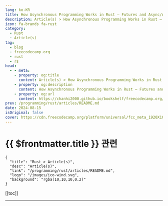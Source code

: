 ```yaml
---
lang: ko-KR
title: How Asynchronous Programming Works in Rust – Futures and Async/Await Explained with Examples
description: Article(s) > How Asynchronous Programming Works in Rust – Futures and Async/Await Explained with Examples
icon: fa-brands fa-rust
category: 
  - Rust
  - Article(s)
tag: 
  - blog
  - freecodecamp.org
  - rust
  - rs
head:
  - - meta:
    - property: og:title
      content: Article(s) > How Asynchronous Programming Works in Rust – Futures and Async/Await Explained with Examples
    - property: og:description
      content: How Asynchronous Programming Works in Rust – Futures and Async/Await Explained with Examples
    - property: og:url
      content: https://chanhi2000.github.io/bookshelf/freecodecamp.org/how-asynchronous-programming-works-in-rust.html
prev: /programming/rust/articles/README.md
date: 2024-08-15
isOriginal: false
cover: https://cdn.freecodecamp.org/platform/universal/fcc_meta_1920X1080-indigo.png
---
```


# {{ $frontmatter.title }} 관련

```component VPCard
{
  "title": "Rust > Article(s)",
  "desc": "Article(s)",
  "link": "/programming/rust/articles/README.md",
  "logo": "/images/ico-wind.svg",
  "background": "rgba(10,10,10,0.2)"
}
```

[[toc]]

---

<SiteInfo
  name="How Asynchronous Programming Works in Rust – Futures and Async/Await Explained with Examples"
  desc="If you're familiar with languages like JavaScript and Python, you may have heard about asynchronous programming. And perhaps you're wondering how it works in Rust. In this article, I'll give you a simple overview of how asynchronous programming works..."
  url="https://freecodecamp.org/news/how-asynchronous-programming-works-in-rust/"
  logo="https://cdn.freecodecamp.org/universal/favicons/favicon.ico"
  preview="https://cdn.freecodecamp.org/platform/universal/fcc_meta_1920X1080-indigo.png" />

<!-- TODO: 작성 -->

